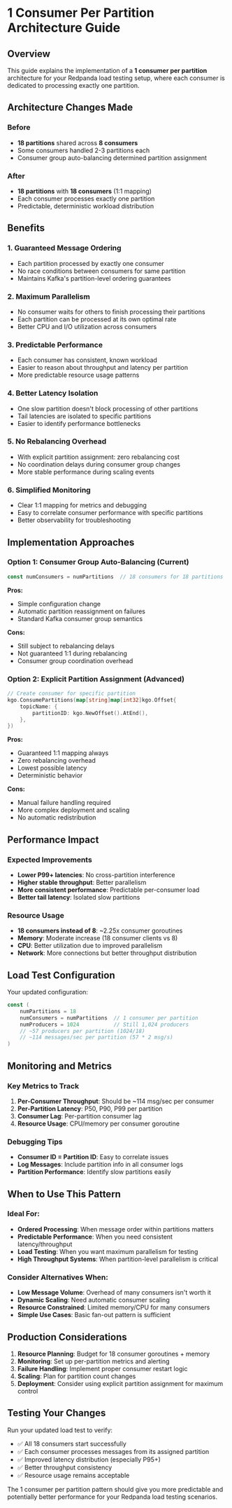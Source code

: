 # 1 Consumer Per Partition Architecture Guide

## Overview

This guide explains the implementation of a **1 consumer per partition** architecture for your Redpanda load testing setup, where each consumer is dedicated to processing exactly one partition.

## Architecture Changes Made

### Before
- **18 partitions** shared across **8 consumers**
- Some consumers handled 2-3 partitions each
- Consumer group auto-balancing determined partition assignment

### After  
- **18 partitions** with **18 consumers** (1:1 mapping)
- Each consumer processes exactly one partition
- Predictable, deterministic workload distribution

## Benefits

### 1. **Guaranteed Message Ordering**
- Each partition processed by exactly one consumer
- No race conditions between consumers for same partition
- Maintains Kafka's partition-level ordering guarantees

### 2. **Maximum Parallelism**
- No consumer waits for others to finish processing their partitions
- Each partition can be processed at its own optimal rate
- Better CPU and I/O utilization across consumers

### 3. **Predictable Performance**
- Each consumer has consistent, known workload
- Easier to reason about throughput and latency per partition
- More predictable resource usage patterns

### 4. **Better Latency Isolation**
- One slow partition doesn't block processing of other partitions
- Tail latencies are isolated to specific partitions
- Easier to identify performance bottlenecks

### 5. **No Rebalancing Overhead**
- With explicit partition assignment: zero rebalancing cost
- No coordination delays during consumer group changes
- More stable performance during scaling events

### 6. **Simplified Monitoring**
- Clear 1:1 mapping for metrics and debugging
- Easy to correlate consumer performance with specific partitions
- Better observability for troubleshooting

## Implementation Approaches

### Option 1: Consumer Group Auto-Balancing (Current)
```go
const numConsumers = numPartitions  // 18 consumers for 18 partitions
```

**Pros:**
- Simple configuration change
- Automatic partition reassignment on failures
- Standard Kafka consumer group semantics

**Cons:**
- Still subject to rebalancing delays
- Not guaranteed 1:1 during rebalancing
- Consumer group coordination overhead

### Option 2: Explicit Partition Assignment (Advanced)
```go
// Create consumer for specific partition
kgo.ConsumePartitions(map[string]map[int32]kgo.Offset{
    topicName: {
        partitionID: kgo.NewOffset().AtEnd(),
    },
})
```

**Pros:**
- Guaranteed 1:1 mapping always
- Zero rebalancing overhead
- Lowest possible latency
- Deterministic behavior

**Cons:**
- Manual failure handling required
- More complex deployment and scaling
- No automatic redistribution

## Performance Impact

### Expected Improvements
- **Lower P99+ latencies**: No cross-partition interference
- **Higher stable throughput**: Better parallelism
- **More consistent performance**: Predictable per-consumer load
- **Better tail latency**: Isolated slow partitions

### Resource Usage
- **18 consumers instead of 8**: ~2.25x consumer goroutines
- **Memory**: Moderate increase (18 consumer clients vs 8)
- **CPU**: Better utilization due to improved parallelism
- **Network**: More connections but better throughput distribution

## Load Test Configuration

Your updated configuration:
```go
const (
    numPartitions = 18
    numConsumers = numPartitions  // 1 consumer per partition
    numProducers = 1024           // Still 1,024 producers
    // ~57 producers per partition (1024/18)
    // ~114 messages/sec per partition (57 * 2 msg/s)
)
```

## Monitoring and Metrics

### Key Metrics to Track
1. **Per-Consumer Throughput**: Should be ~114 msg/sec per consumer
2. **Per-Partition Latency**: P50, P90, P99 per partition
3. **Consumer Lag**: Per-partition consumer lag
4. **Resource Usage**: CPU/memory per consumer goroutine

### Debugging Tips
- **Consumer ID = Partition ID**: Easy to correlate issues
- **Log Messages**: Include partition info in all consumer logs
- **Partition Performance**: Identify slow partitions easily

## When to Use This Pattern

### Ideal For:
- **Ordered Processing**: When message order within partitions matters
- **Predictable Performance**: When you need consistent latency/throughput
- **Load Testing**: When you want maximum parallelism for testing
- **High Throughput Systems**: When partition-level parallelism is critical

### Consider Alternatives When:
- **Low Message Volume**: Overhead of many consumers isn't worth it
- **Dynamic Scaling**: Need automatic consumer scaling
- **Resource Constrained**: Limited memory/CPU for many consumers
- **Simple Use Cases**: Basic fan-out pattern is sufficient

## Production Considerations

1. **Resource Planning**: Budget for 18 consumer goroutines + memory
2. **Monitoring**: Set up per-partition metrics and alerting  
3. **Failure Handling**: Implement proper consumer restart logic
4. **Scaling**: Plan for partition count changes
5. **Deployment**: Consider using explicit partition assignment for maximum control

## Testing Your Changes

Run your updated load test to verify:
- ✅ All 18 consumers start successfully
- ✅ Each consumer processes messages from its assigned partition
- ✅ Improved latency distribution (especially P95+)
- ✅ Better throughput consistency
- ✅ Resource usage remains acceptable

The 1 consumer per partition pattern should give you more predictable and potentially better performance for your Redpanda load testing scenarios.